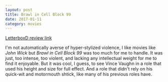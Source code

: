 ```yaml
---
layout: post
title: Brawl in Cell Block 99
date: 2017-01-11
category: movies
---
```

 
[LetterboxD review link](https://letterboxd.com/samarthbhaskar/film/brawl-in-cell-block-99/)

I'm not automatically averse of hyper-stylized violence, I like movies like <em>John Wick</em> but <em>Brawl in Cell Block 99</em> was too much for me to handle. It was just, too intense, too violent, and lacking any intellectual weight for me to find it enjoyable. But it was cool, I guess, to see Vince Vaughn in a role that used his height and size for full effect. And a role that didn't rely on his quick-wit and motormouth shtick, like many of his previous roles have.